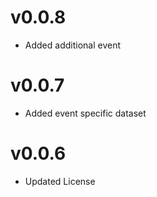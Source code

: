 v0.0.8
==================
* Added additional event

v0.0.7
==================
* Added event specific dataset

v0.0.6
==================
* Updated License
